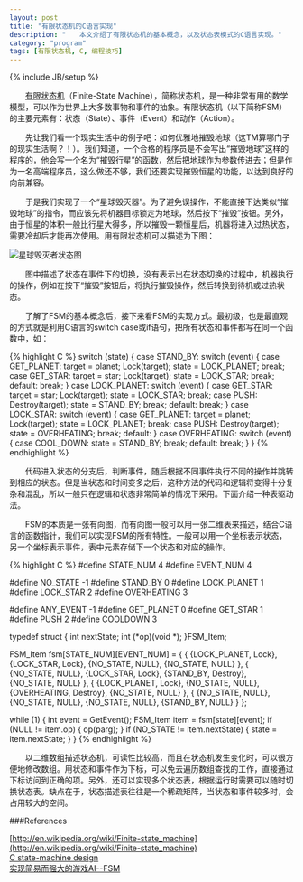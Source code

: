 ```yaml
---
layout: post
title: "有限状态机的C语言实现"
description: "　　本文介绍了有限状态机的基本概念，以及状态表模式的C语言实现。"
category: "program"
tags: [有限状态机, C, 编程技巧]
---
```

{% include JB/setup %}

　　[有限状态机](http://en.wikipedia.org/wiki/Finite-state_machine)（Finite-State Machine），简称状态机，是一种非常有用的数学模型，可以作为世界上大多数事物和事件的抽象。有限状态机（以下简称FSM）的主要元素有：状态（State）、事件（Event）和动作（Action）。

　　先让我们看一个现实生活中的例子吧：如何优雅地摧毁地球（这TM算哪门子的现实生活啊？！）。我们知道，一个合格的程序员是不会写出“摧毁地球”这样的程序的，他会写一个名为“摧毁行星”的函数，然后把地球作为参数传进去；但是作为一名高端程序员，这么做还不够，我们还要实现摧毁恒星的功能，以达到良好的向前兼容。

　　于是我们实现了一个“星球毁灭器”。为了避免误操作，不能直接下达类似“摧毁地球”的指令，而应该先将机器目标锁定为地球，然后按下“摧毁”按钮。另外，由于恒星的体积一般比行星大得多，所以摧毁一颗恒星后，机器将进入过热状态，需要冷却后才能再次使用。用有限状态机可以描述为下图：

![星球毁灭者状态图]({{site.img_path}}/fsm_destroyStar.png)

　　图中描述了状态在事件下的切换，没有表示出在状态切换的过程中，机器执行的操作，例如在按下“摧毁”按钮后，将执行摧毁操作，然后转换到待机或过热状态。

　　了解了FSM的基本概念后，接下来看FSM的实现方式。最初级，也是最直观的方式就是利用C语言的switch case或if语句，把所有状态和事件都写在同一个函数中，如：

{% highlight C %}
switch (state)
{
case STAND_BY:
    switch (event)
    {
    case GET_PLANET:
        target = planet;
        Lock(target);
        state = LOCK_PLANET;
        break;
    case GET_STAR:
        target = star;
        Lock(target);
        state = LOCK_STAR;
        break;
    default:
        break;
    }
case LOCK_PLANET:
    switch (event)
    {
    case GET_STAR:
        target = star;
        Lock(target);
        state = LOCK_STAR;
        break;
    case PUSH:
        Destroy(target);
        state = STAND_BY;
        break;
    default:
        break;
    }
case LOCK_STAR:
    switch (event)
    {
    case GET_PLANET:
        target = planet;
        Lock(target);
        state = LOCK_PLANET;
        break;
    case PUSH:
        Destroy(target);
        state = OVERHEATING;
        break;
    default:
    }
case OVERHEATING:
    switch (event)
    {
    case COOL_DOWN:
        state = STAND_BY;
        break;
    default:
        break;
    }
}
{% endhighlight %}

　　代码进入状态的分支后，判断事件，随后根据不同事件执行不同的操作并跳转到相应的状态。但是当状态和时间变多之后，这种方法的代码和逻辑将变得十分复杂和混乱，所以一般只在逻辑和状态非常简单的情况下采用。下面介绍一种表驱动法。

　　FSM的本质是一张有向图，而有向图一般可以用一张二维表来描述，结合C语言的函数指针，我们可以实现FSM的所有特性。一般可以用一个坐标表示状态，另一个坐标表示事件，表中元素存储下一个状态和对应的操作。

{% highlight C %}
#define STATE_NUM   4
#define EVENT_NUM   4

#define NO_STATE    -1
#define STAND_BY    0
#define LOCK_PLANET 1
#define LOCK_STAR   2
#define OVERHEATING 3

#define ANY_EVENT   -1
#define GET_PLANET  0
#define GET_STAR    1
#define PUSH        2
#define COOLDOWN    3

typedef struct 
{
    int nextState;
    int (*op)(void *);
}FSM_Item;

FSM_Item fsm[STATE_NUM][EVENT_NUM] = 
{
    { {LOCK_PLANET, Lock}, {LOCK_STAR, Lock}, {NO_STATE, NULL}, {NO_STATE, NULL} }, 
    { {NO_STATE, NULL}, {LOCK_STAR, Lock}, {STAND_BY, Destroy}, {NO_STATE, NULL} }, 
    { {LOCK_PLANET, Lock}, {NO_STATE, NULL}, {OVERHEATING, Destroy}, {NO_STATE, NULL} }, 
    { {NO_STATE, NULL}, {NO_STATE, NULL}, {NO_STATE, NULL}, {STAND_BY, NULL} }
};

while (1)
{
    int event = GetEvent();
    FSM_Item item = fsm[state][event];
    if (NULL != item.op)
    {
        op(parg);
    }
    if (NO_STATE != item.nextState)
    {
        state = item.nextState;
    }
}
{% endhighlight %}

　　以二维数组描述状态机，可读性比较高，而且在状态机发生变化时，可以很方便地修改数组。用状态和事件作为下标，可以免去遍历数组查找的工作，直接通过下标访问到正确的项。另外，还可以实现多个状态表，根据运行时需要可以随时切换状态表。缺点在于，状态描述表往往是一个稀疏矩阵，当状态和事件较多时，会占用较大的空间。

###References

[http://en.wikipedia.org/wiki/Finite-state_machine](http://en.wikipedia.org/wiki/Finite-state_machine)  
[C state-machine design](http://stackoverflow.com/questions/1647631/c-state-machine-design)  
[实现简易而强大的游戏AI--FSM](http://blog.friskit.me/2012/05/introduction-of-fsm/)  

